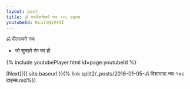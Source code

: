 ```yaml
---
layout: post
title: ॐ गभस्तिनेमाये नमः १०८ टाइम्स
youtubeId: Kcu7zQsV4XI
---
```

 
 
 ॐ पीतात्मने नमः  
 
 -  जो सुनहरे रंग का हो 
 
  
 
  
 
 
 
 
 
 


{% include youtubePlayer.html id=page.youtubeId %}
 
[Next]({{ site.baseurl }}{% link  split2/_posts/2016-01-05-ॐ विशामाया नमः १०८ टाइम्स.md%})
 
